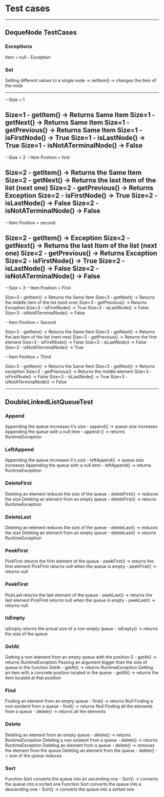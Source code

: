 # Test cases
---
## DequeNode TestCases
### Exceptions
Item = null - Exception
### Set
Setting different values to a single node -> setItem() -> changes the item of the node

---
--Size = 1

Size=1 - getItem() -> Returns Same Item
Size=1 - getNext() -> Returns Same Item
Size=1 - getPrevious() -> Returns Same Item
Size=1 - isFirstNode() -> True
Size=1 - isLastNode() -> True
Size=1 - isNotATerminalNode() -> False
---
--Size = 2
--Item Position = first

Size=2 - getItem() -> Returns the Same Item
Size=2 - getNext() -> Returns the last Item of the list (next one)
Size=2 - getPrevious() -> Returns Exception
Size=2 - isFirstNode() -> True
Size=2 - isLastNode() -> False
Size=2 - isNotATerminalNode() -> False
---
--Item Position = second

Size=2 - getItem() -> Exception
Size=2 - getNext() -> Returns the last Item of the list (next one)
Size=2 - getPrevious() -> Returns Exception
Size=2 - isFirstNode() -> True
Size=2 - isLastNode() -> False
Size=2 - isNotATerminalNode() -> False
---
--Size = 3
--Item Position = First

Size=3 - getItem() -> Returns the Same Item
Size=3 - getNext() -> Returns the middle Item of the list (next one)
Size=3 - getPrevious() -> Returns Exception
Size=3 - isFirstNode() -> True
Size=3 - isLastNode() -> False
Size=3 - isNotATerminalNode() -> False

--Item Position = Second

Size=3 - getItem() -> Returns the Same Item
Size=3 - getNext() -> Returns the last Item of the list (next one)
Size=3 - getPrevious() -> Returns the first element
Size=3 - isFirstNode() -> False
Size=3 - isLastNode() -> False
Size=3 - isNotATerminalNode() -> True

--Item Position = Third

Size=3 - getItem() -> Returns the Same Item
Size=3 - getNext() -> Returns exception
Size=3 - getPrevious() -> Returns the middle element
Size=3 - isFirstNode() -> False
Size=3 - isLastNode() -> True
Size=3 - isNotATerminalNode() -> False

---
## DoubleLinkedListQueueTest
### Append
Appending the queue increases it's size - append() -> queue size increases
Appending the queue with a null item - append () -> returns RuntimeException
### LeftAppend
Appending the queue increases it's size - leftAppend() -> queue size increases
Appending the queue with a null item - leftAppend() -> returns RuntimeException
### DeleteFirst
Deleting an element reduces the size of the queue - deleteFirst() -> reduces the size
Deleting an element from an empty queue - deleteFirst() -> returns RuntimeException
### DeleteLast
Deleting an element reduces the size of the queue - deleteLast() -> reduces the size
Deleting an element from an empty queue - deleteLast() -> returns RuntimeException
### PeekFirst
PickFirst returns the first element of the queue - peekFirst() -> returns the first element
PickFirst returns null when the queue is empty - peekFirst() -> returns null
### PeekFirst
PickLast returns the last element of the queue - peekLast() -> returns the last element
PickFirst returns null when the queue is empty - peekLast() -> returns null
### IsEmpty
isEmpty returns the actual size of a non-empty queue - isEmpty() -> returns the size of the queue
### GetAt
Getting a non-element from an empty queue with the position 0 - getAt() -> returns RuntimeException
Passing an argument bigger than the size of queue in the function GetAt - getAt() -> returns RuntimeException
Getting an item with a concrete position located in the queue - getAt() -> returns the item located at that position
### Find
Finding an element from an empty queue - find() -> returns Null
Finding a non-existent from a queue - find() -> returns Null
Finding all the elements from a queue - delete() -> returns all the elements
### Delete
Deleting an element from an empty queue - delete() -> returns RuntimeException
Deleting a non existent from a queue - delete() -> returns RuntimeException
Deleting an element from a queue - delete() -> removes the element from the queue
Deleting an element from the queue - delete() -> size of the queue reduces
### Sort
Function Sort converts the queue into an ascending one - Sort() -> converts the queue into a sorted one
Function Sort converts the queue into a descending one - Sort() -> converts the queue into a sorted one
